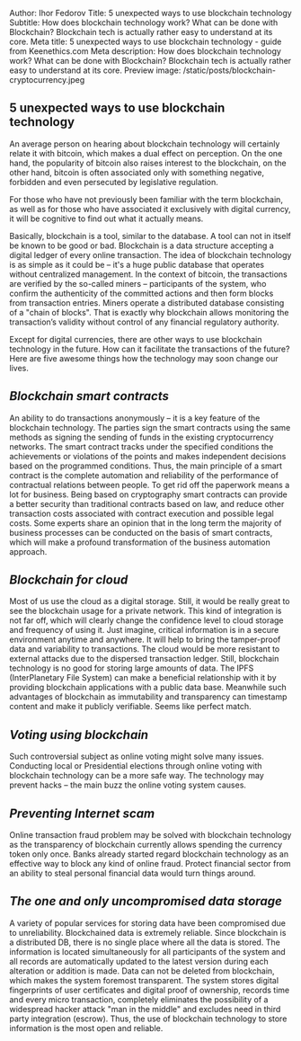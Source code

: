 Author: Ihor Fedorov 
Title: 5 unexpected ways to use blockchain technology
Subtitle: How does blockchain technology work? What can be done with Blockchain? Blockchain tech is actually rather easy to understand at its core.
Meta title: 5 unexpected ways to use blockchain technology - guide from Keenethics.com
Meta description: How does blockchain technology work? What can be done with Blockchain? Blockchain tech is actually rather easy to understand at its core.
Preview image: /static/posts/blockchain-cryptocurrency.jpeg

## 5 unexpected ways to use blockchain technology

An average person on hearing about blockchain technology will certainly relate it with bitcoin, which makes a dual effect on perception. On the one hand, the popularity of bitcoin also raises interest to the blockchain, on the other hand, bitcoin is often associated only with something negative, forbidden and even persecuted by legislative regulation. 

For those who have not previously been familiar with the term blockchain, as well as for those who have associated it exclusively with digital currency, it will be cognitive to find out what it actually means. 

Basically, blockchain is a tool, similar to the database. A tool can not in itself be known to be good or bad.  Blockchain is a data structure accepting a digital ledger of every online transaction. The idea of blockchain technology is as simple as it could be – it's a huge public database that operates without centralized management. In the context of bitcoin, the transactions are verified by the so-called miners – participants of the system, who confirm the authenticity of the committed actions and then form blocks from transaction entries. Miners operate a distributed database consisting of a "chain of blocks". That is exactly why blockchain allows monitoring the transaction’s validity without control of any financial regulatory authority.

Except for digital currencies, there are other ways to use blockchain technology in the future. How can it facilitate the transactions of the future? Here are five awesome things how the technology may soon change our lives. 

## _Blockchain smart contracts_

An ability to do transactions anonymously – it is a key feature of the blockchain technology. 
The parties sign the smart contracts using the same methods as signing the sending of funds in the existing cryptocurrency networks.  The smart contract tracks under the specified conditions the achievements or violations of the points and makes independent decisions based on the programmed conditions. Thus, the main principle of a smart contract is the complete automation and reliability of the performance of contractual relations between people. To get rid off the paperwork means a lot for business. Being based on cryptography smart contracts can provide a better security than traditional contracts based on law, and reduce other transaction costs associated with contract execution and possible legal costs. Some experts share an opinion that in the long term the majority of business processes can be conducted on the basis of smart contracts, which will make a profound transformation of the business automation approach. 

## _Blockchain for cloud_

Most of us use the cloud as a digital storage. Still, it would be really great to see the blockchain usage for a private network. This kind of integration is not far off, which will clearly change the confidence level to cloud storage and frequency of using it. Just imagine, critical information is in a secure environment anytime and anywhere. It will help to bring the tamper-proof data and variability to transactions. The cloud would be more resistant to external attacks due to the dispersed transaction ledger. Still, blockchain technology is no good for storing large amounts of data. The IPFS (InterPlanetary File System) can make a beneficial relationship with it by providing blockchain applications  with a public data base. Meanwhile such advantages of blockchain as immutability and transparency can timestamp content and make it publicly verifiable. Seems like perfect match. 

## _Voting using blockchain_

Such controversial subject as online voting might solve many issues. Conducting local or Presidential elections through online voting with blockchain technology can be a more safe way. The technology may prevent hacks – the main buzz the online voting system causes. 

## _Preventing Internet scam_

Online transaction fraud problem may be solved with blockchain technology as the transparency of blockchain currently allows spending the currency token only once. Banks already started regard blockchain technology as an effective way to block any kind of online fraud. Protect financial sector from an ability to steal personal financial data would turn things around.

## _The one and only uncompromised data storage_

A variety of popular services for storing data have been compromised due to unreliability. Blockchained data is extremely reliable. Since blockchain is a distributed DB, there is no single place where all the data is stored. The information is located simultaneously for all participants of the system and all records are automatically updated to the latest version during each alteration or addition is made. Data can not be deleted from blockchain, which makes the system foremost transparent. The system stores digital fingerprints of user certificates and digital proof of ownership, records time and every micro transaction, completely eliminates the possibility of a widespread hacker attack "man in the middle" and excludes need in third party integration (escrow). Thus, the use of blockchain technology to store information is the most open and reliable. 
